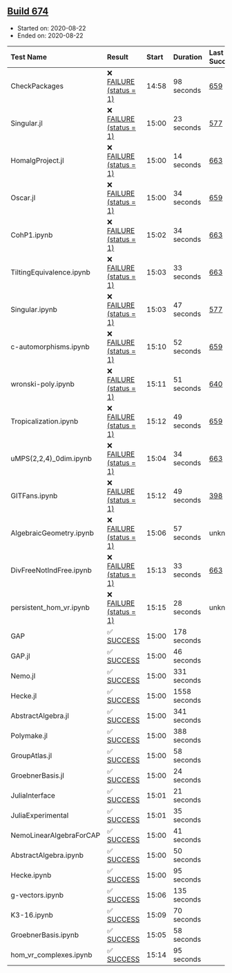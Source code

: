 ## [Build 674](https://oscarci.mathematik.uni-kl.de/job/oscar-stable/674/)

* Started on: 2020-08-22
* Ended on: 2020-08-22

| Test Name    | Result | Start | Duration | Last Success | First Failure |
|:-------------|:-------|:------|:---------|:-------------|:--------------|
| CheckPackages | ❌ [FAILURE (status = 1)](https://oscarci.mathematik.uni-kl.de/job/oscar-stable/674/artifact/logs/build-674/CheckPackages.log) | 14:58 | 98 seconds | [659](https://oscarci.mathematik.uni-kl.de/job/oscar-stable/659/) | [660](https://oscarci.mathematik.uni-kl.de/job/oscar-stable/660/) |
| Singular.jl | ❌ [FAILURE (status = 1)](https://oscarci.mathematik.uni-kl.de/job/oscar-stable/674/artifact/logs/build-674/Singular.jl.log) | 15:00 | 23 seconds | [577](https://oscarci.mathematik.uni-kl.de/job/oscar-stable/577/) | [578](https://oscarci.mathematik.uni-kl.de/job/oscar-stable/578/) |
| HomalgProject.jl | ❌ [FAILURE (status = 1)](https://oscarci.mathematik.uni-kl.de/job/oscar-stable/674/artifact/logs/build-674/HomalgProject.jl.log) | 15:00 | 14 seconds | [663](https://oscarci.mathematik.uni-kl.de/job/oscar-stable/663/) | [664](https://oscarci.mathematik.uni-kl.de/job/oscar-stable/664/) |
| Oscar.jl | ❌ [FAILURE (status = 1)](https://oscarci.mathematik.uni-kl.de/job/oscar-stable/674/artifact/logs/build-674/Oscar.jl.log) | 15:00 | 34 seconds | [659](https://oscarci.mathematik.uni-kl.de/job/oscar-stable/659/) | [660](https://oscarci.mathematik.uni-kl.de/job/oscar-stable/660/) |
| CohP1.ipynb | ❌ [FAILURE (status = 1)](https://oscarci.mathematik.uni-kl.de/job/oscar-stable/674/artifact/logs/build-674/CohP1.ipynb.log) | 15:02 | 34 seconds | [663](https://oscarci.mathematik.uni-kl.de/job/oscar-stable/663/) | [664](https://oscarci.mathematik.uni-kl.de/job/oscar-stable/664/) |
| TiltingEquivalence.ipynb | ❌ [FAILURE (status = 1)](https://oscarci.mathematik.uni-kl.de/job/oscar-stable/674/artifact/logs/build-674/TiltingEquivalence.ipynb.log) | 15:03 | 33 seconds | [663](https://oscarci.mathematik.uni-kl.de/job/oscar-stable/663/) | [664](https://oscarci.mathematik.uni-kl.de/job/oscar-stable/664/) |
| Singular.ipynb | ❌ [FAILURE (status = 1)](https://oscarci.mathematik.uni-kl.de/job/oscar-stable/674/artifact/logs/build-674/Singular.ipynb.log) | 15:03 | 47 seconds | [577](https://oscarci.mathematik.uni-kl.de/job/oscar-stable/577/) | [578](https://oscarci.mathematik.uni-kl.de/job/oscar-stable/578/) |
| c-automorphisms.ipynb | ❌ [FAILURE (status = 1)](https://oscarci.mathematik.uni-kl.de/job/oscar-stable/674/artifact/logs/build-674/c-automorphisms.ipynb.log) | 15:10 | 52 seconds | [659](https://oscarci.mathematik.uni-kl.de/job/oscar-stable/659/) | [660](https://oscarci.mathematik.uni-kl.de/job/oscar-stable/660/) |
| wronski-poly.ipynb | ❌ [FAILURE (status = 1)](https://oscarci.mathematik.uni-kl.de/job/oscar-stable/674/artifact/logs/build-674/wronski-poly.ipynb.log) | 15:11 | 51 seconds | [640](https://oscarci.mathematik.uni-kl.de/job/oscar-stable/640/) | [641](https://oscarci.mathematik.uni-kl.de/job/oscar-stable/641/) |
| Tropicalization.ipynb | ❌ [FAILURE (status = 1)](https://oscarci.mathematik.uni-kl.de/job/oscar-stable/674/artifact/logs/build-674/Tropicalization.ipynb.log) | 15:12 | 49 seconds | [659](https://oscarci.mathematik.uni-kl.de/job/oscar-stable/659/) | [660](https://oscarci.mathematik.uni-kl.de/job/oscar-stable/660/) |
| uMPS(2,2,4)_0dim.ipynb | ❌ [FAILURE (status = 1)](https://oscarci.mathematik.uni-kl.de/job/oscar-stable/674/artifact/logs/build-674/uMPS-2-2-4-_0dim.ipynb.log) | 15:04 | 34 seconds | [663](https://oscarci.mathematik.uni-kl.de/job/oscar-stable/663/) | [664](https://oscarci.mathematik.uni-kl.de/job/oscar-stable/664/) |
| GITFans.ipynb | ❌ [FAILURE (status = 1)](https://oscarci.mathematik.uni-kl.de/job/oscar-stable/674/artifact/logs/build-674/GITFans.ipynb.log) | 15:12 | 49 seconds | [398](https://oscarci.mathematik.uni-kl.de/job/oscar-stable/398/) | [399](https://oscarci.mathematik.uni-kl.de/job/oscar-stable/399/) |
| AlgebraicGeometry.ipynb | ❌ [FAILURE (status = 1)](https://oscarci.mathematik.uni-kl.de/job/oscar-stable/674/artifact/logs/build-674/AlgebraicGeometry.ipynb.log) | 15:06 | 57 seconds | unknown | unknown |
| DivFreeNotIndFree.ipynb | ❌ [FAILURE (status = 1)](https://oscarci.mathematik.uni-kl.de/job/oscar-stable/674/artifact/logs/build-674/DivFreeNotIndFree.ipynb.log) | 15:13 | 33 seconds | [663](https://oscarci.mathematik.uni-kl.de/job/oscar-stable/663/) | [664](https://oscarci.mathematik.uni-kl.de/job/oscar-stable/664/) |
| persistent_hom_vr.ipynb | ❌ [FAILURE (status = 1)](https://oscarci.mathematik.uni-kl.de/job/oscar-stable/674/artifact/logs/build-674/persistent_hom_vr.ipynb.log) | 15:15 | 28 seconds | unknown | unknown |
| GAP | ✅ [SUCCESS](https://oscarci.mathematik.uni-kl.de/job/oscar-stable/674/artifact/logs/build-674/GAP.log) | 15:00 | 178 seconds |  |  |
| GAP.jl | ✅ [SUCCESS](https://oscarci.mathematik.uni-kl.de/job/oscar-stable/674/artifact/logs/build-674/GAP.jl.log) | 15:00 | 46 seconds |  |  |
| Nemo.jl | ✅ [SUCCESS](https://oscarci.mathematik.uni-kl.de/job/oscar-stable/674/artifact/logs/build-674/Nemo.jl.log) | 15:00 | 331 seconds |  |  |
| Hecke.jl | ✅ [SUCCESS](https://oscarci.mathematik.uni-kl.de/job/oscar-stable/674/artifact/logs/build-674/Hecke.jl.log) | 15:00 | 1558 seconds |  |  |
| AbstractAlgebra.jl | ✅ [SUCCESS](https://oscarci.mathematik.uni-kl.de/job/oscar-stable/674/artifact/logs/build-674/AbstractAlgebra.jl.log) | 15:00 | 341 seconds |  |  |
| Polymake.jl | ✅ [SUCCESS](https://oscarci.mathematik.uni-kl.de/job/oscar-stable/674/artifact/logs/build-674/Polymake.jl.log) | 15:00 | 388 seconds |  |  |
| GroupAtlas.jl | ✅ [SUCCESS](https://oscarci.mathematik.uni-kl.de/job/oscar-stable/674/artifact/logs/build-674/GroupAtlas.jl.log) | 15:00 | 58 seconds |  |  |
| GroebnerBasis.jl | ✅ [SUCCESS](https://oscarci.mathematik.uni-kl.de/job/oscar-stable/674/artifact/logs/build-674/GroebnerBasis.jl.log) | 15:00 | 24 seconds |  |  |
| JuliaInterface | ✅ [SUCCESS](https://oscarci.mathematik.uni-kl.de/job/oscar-stable/674/artifact/logs/build-674/JuliaInterface.log) | 15:01 | 21 seconds |  |  |
| JuliaExperimental | ✅ [SUCCESS](https://oscarci.mathematik.uni-kl.de/job/oscar-stable/674/artifact/logs/build-674/JuliaExperimental.log) | 15:01 | 35 seconds |  |  |
| NemoLinearAlgebraForCAP | ✅ [SUCCESS](https://oscarci.mathematik.uni-kl.de/job/oscar-stable/674/artifact/logs/build-674/NemoLinearAlgebraForCAP.log) | 15:00 | 41 seconds |  |  |
| AbstractAlgebra.ipynb | ✅ [SUCCESS](https://oscarci.mathematik.uni-kl.de/job/oscar-stable/674/artifact/logs/build-674/AbstractAlgebra.ipynb.log) | 15:00 | 50 seconds |  |  |
| Hecke.ipynb | ✅ [SUCCESS](https://oscarci.mathematik.uni-kl.de/job/oscar-stable/674/artifact/logs/build-674/Hecke.ipynb.log) | 15:00 | 95 seconds |  |  |
| g-vectors.ipynb | ✅ [SUCCESS](https://oscarci.mathematik.uni-kl.de/job/oscar-stable/674/artifact/logs/build-674/g-vectors.ipynb.log) | 15:06 | 135 seconds |  |  |
| K3-16.ipynb | ✅ [SUCCESS](https://oscarci.mathematik.uni-kl.de/job/oscar-stable/674/artifact/logs/build-674/K3-16.ipynb.log) | 15:09 | 70 seconds |  |  |
| GroebnerBasis.ipynb | ✅ [SUCCESS](https://oscarci.mathematik.uni-kl.de/job/oscar-stable/674/artifact/logs/build-674/GroebnerBasis.ipynb.log) | 15:05 | 58 seconds |  |  |
| hom_vr_complexes.ipynb | ✅ [SUCCESS](https://oscarci.mathematik.uni-kl.de/job/oscar-stable/674/artifact/logs/build-674/hom_vr_complexes.ipynb.log) | 15:14 | 95 seconds |  |  |
